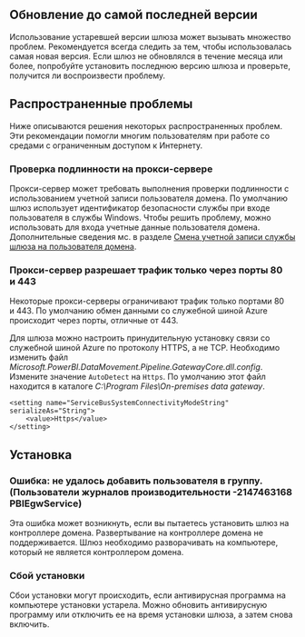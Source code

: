 ## <a name="update-to-the-latest-version"></a>Обновление до самой последней версии
Использование устаревшей версии шлюза может вызывать множество проблем.  Рекомендуется всегда следить за тем, чтобы использовалась самая новая версия.  Если шлюз не обновлялся в течение месяца или более, попробуйте установить последнюю версию шлюза и проверьте, получится ли воспроизвести проблему.

## <a name="common-issues"></a>Распространенные проблемы
Ниже описываются решения некоторых распространенных проблем. Эти рекомендации помогли многим пользователям при работе со средами с ограниченным доступом к Интернету.

### <a name="authentication-to-proxy-server"></a>Проверка подлинности на прокси-сервере
Прокси-сервер может требовать выполнения проверки подлинности с использованием учетной записи пользователя домена. По умолчанию шлюз использует идентификатор безопасности службы при входе пользователя в службы Windows. Чтобы решить проблему, можно использовать для входа учетные данные пользователя домена. Дополнительные сведения мс. в разделе [Смена учетной записи службы шлюза на пользователя домена](../service-gateway-proxy.md#changing-the-gateway-service-account-to-a-domain-user).

### <a name="your-proxy-only-allows-ports-80-and-443-traffic"></a>Прокси-сервер разрешает трафик только через порты 80 и 443
Некоторые прокси-серверы ограничивают трафик только портами 80 и 443. По умолчанию обмен данными со служебной шиной Azure происходит через порты, отличные от 443.

Для шлюза можно настроить принудительную установку связи со служебной шиной Azure по протоколу HTTPS, а не TCP. Необходимо изменить файл *Microsoft.PowerBI.DataMovement.Pipeline.GatewayCore.dll.config*. Измените значение `AutoDetect` на `Https`. По умолчанию этот файл находится в каталоге *C:\Program Files\On-premises data gateway*.

```
<setting name="ServiceBusSystemConnectivityModeString" serializeAs="String">
    <value>Https</value>
</setting>
```

## <a name="installation"></a>Установка
### <a name="error-failed-to-add-user-to-group---2147463168---pbiegwservice---performance-log-users---"></a>Ошибка: не удалось добавить пользователя в группу.  (Пользователи журналов производительности -2147463168 PBIEgwService)
Эта ошибка может возникнуть, если вы пытаетесь установить шлюз на контроллере домена. Развертывание на контроллере домена не поддерживается. Шлюз необходимо разворачивать на компьютере, который не является контроллером домена.

### <a name="installation-fails"></a>Сбой установки
Сбои установки могут происходить, если антивирусная программа на компьютере установки устарела. Можно обновить антивирусную программу или отключить ее на время установки шлюза, а затем снова включить.

